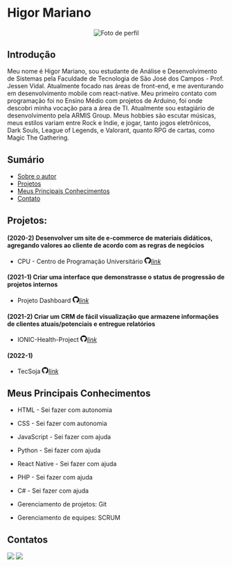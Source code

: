 # Higor Mariano  
<div>
<p align="center"><img src="https://avatars.githubusercontent.com/u/72944799?v=4" alt="Foto de perfil" width=150 height=150 align="center"/>

## Introdução
<p>Meu nome é Higor Mariano, sou estudante de Análise e Desenvolvimento de Sistemas pela Faculdade de Tecnologia de São José dos Campos - Prof. Jessen Vidal. Atualmente focado nas áreas de front-end, e me aventurando em desenvolvimento mobile com react-native. Meu primeiro contato com programação foi no Ensino Médio com projetos de Arduino, foi onde descobri minha vocação para a área de TI. Atualmente sou estagiário de desenvolvimento pela ARMIS Group. Meus hobbies são escutar músicas, meus estilos variam entre Rock e Indie, e jogar, tanto jogos eletrônicos, Dark Souls, League of Legends, e Valorant, quanto RPG de cartas, como Magic The Gathering.</p>
</div>

## Sumário

* [Sobre o autor](#introdução)
* [Projetos](#projetos)
* [Meus Principais Conhecimentos](#meus-principais-conhecimentos)
* [Contato](#contatos)

## Projetos: 
#### (2020-2) Desenvolver um site de e-commerce de materiais didáticos, agregando valores ao cliente de acordo com as regras de negócios
- CPU - Centro de Programação Universitário [<img src="https://github.com/pedrowil12/TG-Portfolio/blob/main/docs/img/github-icon.png" width=15 height=15>_link_](https://github.com/Higor-SM/portfolio/tree/master/API%201)
#### (2021-1) Criar uma interface que demonstrasse o status de progressão de projetos internos
- Projeto Dashboard [<img src="https://github.com/pedrowil12/TG-Portfolio/blob/main/docs/img/github-icon.png" width=15 height=15>_link_](https://github.com/Higor-SM/portfolio/tree/master/API%202)
#### (2021-2) Criar um CRM de fácil visualização que armazene informações de clientes atuais/potenciais e entregue relatórios
- IONIC-Health-Project [<img src="https://github.com/pedrowil12/TG-Portfolio/blob/main/docs/img/github-icon.png" width=15 height=15>_link_](https://github.com/Higor-SM/portfolio/tree/master/API%203)
#### (2022-1)
- TecSoja [<img src="https://github.com/pedrowil12/TG-Portfolio/blob/main/docs/img/github-icon.png" width=15 height=15>_link_](https://github.com/ThomasPalma1/FatecAPI-04)

## Meus Principais Conhecimentos

* HTML - Sei fazer com autonomia

* CSS - Sei fazer com autonomia

* JavaScript - Sei fazer com ajuda

* Python - Sei fazer com ajuda

* React Native - Sei fazer com ajuda

* PHP - Sei fazer com ajuda

* C# - Sei fazer com ajuda

* Gerenciamento de projetos: Git

* Gerenciamento de equipes: SCRUM

## Contatos

[<img src= "https://img.shields.io/badge/github-%23121011.svg?style=for-the-badge&logo=github&logoColor=white"/>](https://github.com/Higor-SM)
[<img src="https://img.shields.io/badge/linkedin-%230077B5.svg?&style=for-the-badge&logo=linkedin&logoColor=white" />](https://www.linkedin.com/in/higor-mariano-5587b81b8/)
